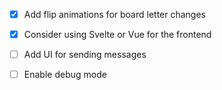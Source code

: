 
- [x] Add flip animations for board letter changes
- [x] Consider using Svelte or Vue for the frontend
- [ ] Add UI for sending messages
- [ ] Enable debug mode

